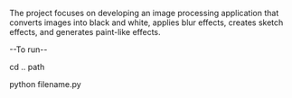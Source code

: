 The project focuses on developing an image processing application that converts images into black
and white, applies blur effects, creates sketch effects, and generates paint-like effects.

--To run--

cd .. path

python filename.py

